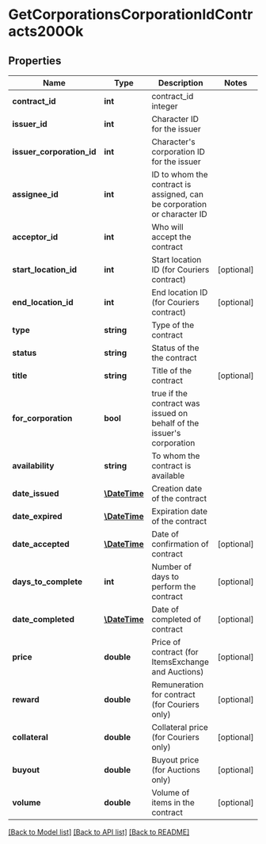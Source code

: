 # GetCorporationsCorporationIdContracts200Ok

## Properties
Name | Type | Description | Notes
------------ | ------------- | ------------- | -------------
**contract_id** | **int** | contract_id integer | 
**issuer_id** | **int** | Character ID for the issuer | 
**issuer_corporation_id** | **int** | Character&#39;s corporation ID for the issuer | 
**assignee_id** | **int** | ID to whom the contract is assigned, can be corporation or character ID | 
**acceptor_id** | **int** | Who will accept the contract | 
**start_location_id** | **int** | Start location ID (for Couriers contract) | [optional] 
**end_location_id** | **int** | End location ID (for Couriers contract) | [optional] 
**type** | **string** | Type of the contract | 
**status** | **string** | Status of the the contract | 
**title** | **string** | Title of the contract | [optional] 
**for_corporation** | **bool** | true if the contract was issued on behalf of the issuer&#39;s corporation | 
**availability** | **string** | To whom the contract is available | 
**date_issued** | [**\DateTime**](\DateTime.md) | Сreation date of the contract | 
**date_expired** | [**\DateTime**](\DateTime.md) | Expiration date of the contract | 
**date_accepted** | [**\DateTime**](\DateTime.md) | Date of confirmation of contract | [optional] 
**days_to_complete** | **int** | Number of days to perform the contract | [optional] 
**date_completed** | [**\DateTime**](\DateTime.md) | Date of completed of contract | [optional] 
**price** | **double** | Price of contract (for ItemsExchange and Auctions) | [optional] 
**reward** | **double** | Remuneration for contract (for Couriers only) | [optional] 
**collateral** | **double** | Collateral price (for Couriers only) | [optional] 
**buyout** | **double** | Buyout price (for Auctions only) | [optional] 
**volume** | **double** | Volume of items in the contract | [optional] 

[[Back to Model list]](../README.md#documentation-for-models) [[Back to API list]](../README.md#documentation-for-api-endpoints) [[Back to README]](../README.md)


